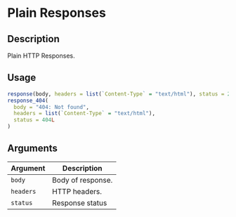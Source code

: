 # Plain Responses

## Description

Plain HTTP Responses.

## Usage

```r
response(body, headers = list(`Content-Type` = "text/html"), status = 200L)
response_404(
  body = "404: Not found",
  headers = list(`Content-Type` = "text/html"),
  status = 404L
)
```

## Arguments

Argument      |Description
------------- |----------------
```body```     |     Body of response.
```headers```     |     HTTP headers.
```status```     |     Response status

